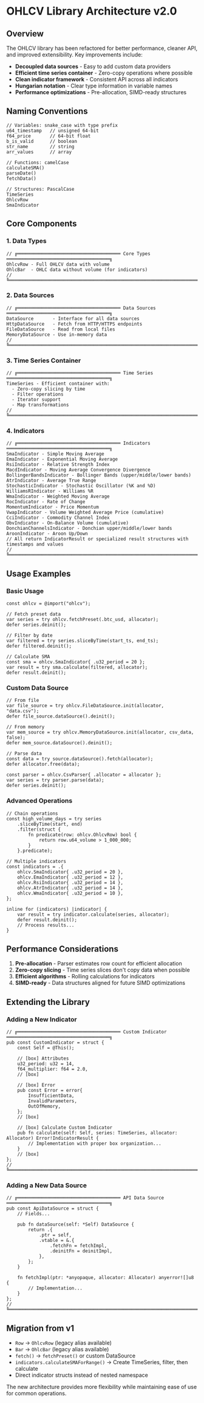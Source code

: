 # OHLCV Library Architecture v2.0

## Overview

The OHLCV library has been refactored for better performance, cleaner API, and improved extensibility. Key improvements include:

- **Decoupled data sources** - Easy to add custom data providers
- **Efficient time series container** - Zero-copy operations where possible
- **Clean indicator framework** - Consistent API across all indicators
- **Hungarian notation** - Clear type information in variable names
- **Performance optimizations** - Pre-allocation, SIMD-ready structures

## Naming Conventions

```zig
// Variables: snake_case with type prefix
u64_timestamp   // unsigned 64-bit
f64_price       // 64-bit float
b_is_valid      // boolean
str_name        // string
arr_values      // array

// Functions: camelCase
calculateSMA()
parseDate()
fetchData()

// Structures: PascalCase
TimeSeries
OhlcvRow
SmaIndicator
```

## Core Components

### 1. Data Types

```zig
// ╔══════════════════════════════════════ Core Types ══════════════════════════════════════╗
OhlcvRow - Full OHLCV data with volume
OhlcBar  - OHLC data without volume (for indicators)
// ╚════════════════════════════════════════════════════════════════════════════════════════╝
```

### 2. Data Sources

```zig
// ╔══════════════════════════════════════ Data Sources ══════════════════════════════════════╗
DataSource       - Interface for all data sources
HttpDataSource   - Fetch from HTTP/HTTPS endpoints
FileDataSource   - Read from local files
MemoryDataSource - Use in-memory data
// ╚══════════════════════════════════════════════════════════════════════════════════════════╝
```

### 3. Time Series Container

```zig
// ╔══════════════════════════════════════ Time Series ══════════════════════════════════════╗
TimeSeries - Efficient container with:
  - Zero-copy slicing by time
  - Filter operations
  - Iterator support
  - Map transformations
// ╚═════════════════════════════════════════════════════════════════════════════════════════╝
```

### 4. Indicators

```zig
// ╔══════════════════════════════════════ Indicators ══════════════════════════════════════╗
SmaIndicator - Simple Moving Average
EmaIndicator - Exponential Moving Average  
RsiIndicator - Relative Strength Index
MacdIndicator - Moving Average Convergence Divergence
BollingerBandsIndicator - Bollinger Bands (upper/middle/lower bands)
AtrIndicator - Average True Range
StochasticIndicator - Stochastic Oscillator (%K and %D)
WilliamsRIndicator - Williams %R
WmaIndicator - Weighted Moving Average
RocIndicator - Rate of Change
MomentumIndicator - Price Momentum
VwapIndicator - Volume Weighted Average Price (cumulative)
CciIndicator - Commodity Channel Index
ObvIndicator - On-Balance Volume (cumulative)
DonchianChannelsIndicator - Donchian upper/middle/lower bands
AroonIndicator - Aroon Up/Down
// All return IndicatorResult or specialized result structures with timestamps and values
// ╚════════════════════════════════════════════════════════════════════════════════════════╝
```

## Usage Examples

### Basic Usage

```zig
const ohlcv = @import("ohlcv");

// Fetch preset data
var series = try ohlcv.fetchPreset(.btc_usd, allocator);
defer series.deinit();

// Filter by date
var filtered = try series.sliceByTime(start_ts, end_ts);
defer filtered.deinit();

// Calculate SMA
const sma = ohlcv.SmaIndicator{ .u32_period = 20 };
var result = try sma.calculate(filtered, allocator);
defer result.deinit();
```

### Custom Data Source

```zig
// From file
var file_source = try ohlcv.FileDataSource.init(allocator, "data.csv");
defer file_source.dataSource().deinit();

// From memory
var mem_source = try ohlcv.MemoryDataSource.init(allocator, csv_data, false);
defer mem_source.dataSource().deinit();

// Parse data
const data = try source.dataSource().fetch(allocator);
defer allocator.free(data);

const parser = ohlcv.CsvParser{ .allocator = allocator };
var series = try parser.parse(data);
defer series.deinit();
```

### Advanced Operations

```zig
// Chain operations
const high_volume_days = try series
    .sliceByTime(start, end)
    .filter(struct {
        fn predicate(row: ohlcv.OhlcvRow) bool {
            return row.u64_volume > 1_000_000;
        }
    }.predicate);

// Multiple indicators
const indicators = .{
    ohlcv.SmaIndicator{ .u32_period = 20 },
    ohlcv.EmaIndicator{ .u32_period = 12 },
    ohlcv.RsiIndicator{ .u32_period = 14 },
    ohlcv.AtrIndicator{ .u32_period = 14 },
    ohlcv.WmaIndicator{ .u32_period = 10 },
};

inline for (indicators) |indicator| {
    var result = try indicator.calculate(series, allocator);
    defer result.deinit();
    // Process results...
}
```

## Performance Considerations

1. **Pre-allocation** - Parser estimates row count for efficient allocation
2. **Zero-copy slicing** - Time series slices don't copy data when possible
3. **Efficient algorithms** - Rolling calculations for indicators
4. **SIMD-ready** - Data structures aligned for future SIMD optimizations

## Extending the Library

### Adding a New Indicator

```zig
// ╔══════════════════════════════════════ Custom Indicator ══════════════════════════════════════╗
pub const CustomIndicator = struct {
    const Self = @This();

    // [box] Attributes
    u32_period: u32 = 14,
    f64_multiplier: f64 = 2.0,
    // [box]
    
    // [box] Error
    pub const Error = error{
        InsufficientData,
        InvalidParameters,
        OutOfMemory,
    };
    // [box]
    
    // [box] Calculate Custom Indicator
    pub fn calculate(self: Self, series: TimeSeries, allocator: Allocator) Error!IndicatorResult {
        // Implementation with proper box organization...
    }
    // [box]
};
// ╚════════════════════════════════════════════════════════════════════════════════════════════╝
```

### Adding a New Data Source

```zig
// ╔══════════════════════════════════════ API Data Source ══════════════════════════════════════╗
pub const ApiDataSource = struct {
    // Fields...
    
    pub fn dataSource(self: *Self) DataSource {
        return .{
            .ptr = self,
            .vtable = &.{
                .fetchFn = fetchImpl,
                .deinitFn = deinitImpl,
            },
        };
    }
    
    fn fetchImpl(ptr: *anyopaque, allocator: Allocator) anyerror![]u8 {
        // Implementation...
    }
};
// ╚════════════════════════════════════════════════════════════════════════════════════════════╝
```

## Migration from v1

- `Row` → `OhlcvRow` (legacy alias available)
- `Bar` → `OhlcBar` (legacy alias available)
- `fetch()` → `fetchPreset()` or custom DataSource
- `indicators.calculateSMAForRange()` → Create TimeSeries, filter, then calculate
- Direct indicator structs instead of nested namespace

The new architecture provides more flexibility while maintaining ease of use for common operations.